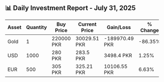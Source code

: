 ## 📊 Daily Investment Report - July 31, 2025

| Asset | Quantity | Buy Price | Current Price | Gain/Loss | % Change |
|-------|----------|-----------|----------------|------------|----------|
| Gold | 1 | 220000 PKR | 30029.51 PKR | -189970.49 PKR | -86.35% |
| USD | 1000 | 280 PKR | 283.5 PKR | 3498.4 PKR | 1.25% |
| EUR | 500 | 305 PKR | 325.21 PKR | 10106.55 PKR | 6.63% |

